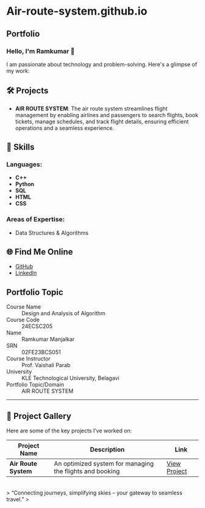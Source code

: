 # Air-route-system.github.io
## Portfolio

### Hello, I'm Ramkumar 👋

I am passionate about technology and problem-solving. Here's a glimpse of my work:

## 🛠️ Projects
- **AIR ROUTE SYSTEM**: The air route system streamlines flight management by enabling airlines and passengers to search flights, book tickets, manage schedules, and track flight details, ensuring efficient operations and a seamless experience.

## 🚀 Skills
### **Languages:**
- **C++**  
- **Python**    
- **SQL**
- **HTML**
- **CSS**

### **Areas of Expertise:**
- Data Structures & Algorithms
  
## 🌐 Find Me Online
- [GitHub](https://github.com/Ramkumar056)
- [LinkedIn](https://linkedin.com/in/your-linkedin-profile)

## Portfolio Topic

<dl>
<dt>Course Name</dt>
<dd>Design and Analysis of Algorithm</dd>
<dt>Course Code</dt>
<dd>24ECSC205</dd>
<dt>Name</dt>
<dd>Ramkumar Manjalkar</dd>
<dt>SRN</dt>
<dd>02FE23BCS051</dd>
<dt>Course Instructor</dt>
<dd>Prof. Vaishali Parab</dd>
<dt>University</dt>
<dd>KLE Technological University, Belagavi</dd>
<dt>Portfolio Topic/Domain</dt>
<dd>AIR ROUTE SYSTEM</dd>
</dl>

---

## 📸 Project Gallery

Here are some of the key projects I’ve worked on:

| Project Name         | Description                                                | Link                                   |
| -------------------  | -------------------------------------------------------    | -------------------------------------- |
| **Air Route System** | An optimized system for managing the flights and booking  | [View Project](https://example.com)     |



<br> 
> “Connecting journeys, simplifying skies – your gateway to seamless travel.” 
>
